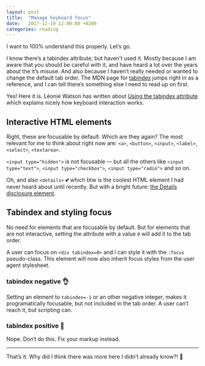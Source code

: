 ```yaml
---
layout: post
title:  "Manage keyboard focus"
date:   2017-12-19 12:00:00 +0200
categories: reading
---
```


I want to 100% understand this properly. Let’s go.

I know there’s a tabindex attribute, but haven’t used it. Mostly because I am aware that you should be careful with it, and have heard a lot over the years about the it’s misuse. And also because I haven’t really  needed or wanted to change the default tab order. The MDN page for [tabindex](https://developer.mozilla.org/en-US/docs/Web/HTML/Global_attributes/tabindex) jumps right in as a reference, and I can tell there’s something else I need to read up on first.

Yes! Here it is. Léonie Watson has written about [Using the tabindex attribute](https://developer.paciellogroup.com/blog/2014/08/using-the-tabindex-attribute/) which explains nicely how keyboard interaction works.

## Interactive HTML elements

Right, these are focusable by default. Which are they again? The most relevant for me to think about right now are:
`<a>`, `<button>`, `<input>`, `<label>`, `<select>`, `<textarea>`.

`<input type="hidden">` is not focusable — but all the others like `<input type="text">`, `<input type="checkbox">`, `<input type="radio">` and so on.

Oh, and also `<details>` 💕 which btw is the coolest HTML element I had never heard about until recently. But with a bright future: [the Details disclosure element](https://developer.mozilla.org/en-US/docs/Web/HTML/Element/details).

## Tabindex and styling focus

No need for elements that are focusable by default. But for elements that are not interactive, setting the attribute with a value `0` will add it to the tab order.

A user can focus on `<div tabindex=0>` and I can style it with the `:focus` pseudo-class. This&nbsp;element will now also inherit focus styles from the user agent stylesheet.

### tabindex negative 👌

Setting an element to `tabindex=-1` or an other negative integer, makes it programatically focusable, but not included in the tab order. A user can’t reach it, but scripting can.

### tabindex positive 🚫

Nope. Don‘t do this. Fix your markup instead.

---

That’s it. Why did I think there was more here I didn’t already know?! 🤔
